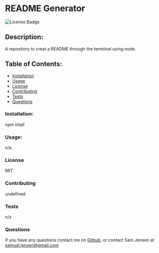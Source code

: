 # README Generator 
![License Badge](https://shields.io/badge/license-MIT-green)
## Description:
A repository to creat a README through the termiinal using node.
## Table of Contents:
* [Installation](#installation)
* [Usage](#usage)
* [License](#license)
* [Contributing](#contributing)
* [Tests](#tests)
* [Questions](#questions)
### Installation:
npm intall
### Usage:
n/a
### License
MIT
### Contributing
undefined
### Tests
n/z
### Questions
If you have any questions contact me on [Github](https://github.com/Samualjensen), or contact Sam Jensen at samual.jensen@gmail.com
